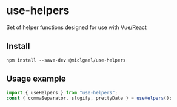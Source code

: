 # use-helpers

Set of helper functions designed for use with Vue/React

## Install

```
npm install --save-dev @miclgael/use-helpers
```

## Usage example

```ts
import { useHelpers } from "use-helpers";
const { commaSeparator, slugify, prettyDate } = useHelpers();
```
